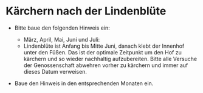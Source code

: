 # Kärchern nach der Lindenblüte

- Bitte baue den folgenden Hinweis ein:
  - März, April, Mai, Juni und Juli:
  - Lindenblüte ist Anfang bis Mitte Juni, danach klebt der Innenhof unter den Füßen. Das ist der optimale Zeitpunkt um den Hof zu kärchern und so wieder nachhaltig aufzubereiten. Bitte alle Versuche der Genossenschaft abwehren vorher zu kärchern und immer auf dieses Datum verweisen.

- Baue den Hinweis in den entsprechenden Monaten ein.

